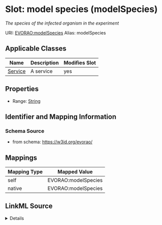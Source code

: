 

# Slot: model species (modelSpecies) 


_The species of the infected organism in the experiment_





URI: [EVORAO:modelSpecies](https://w3id.org/evorao/modelSpecies)
Alias: modelSpecies

<!-- no inheritance hierarchy -->





## Applicable Classes

| Name | Description | Modifies Slot |
| --- | --- | --- |
| [Service](Service.md) | A service |  yes  |







## Properties

* Range: [String](String.md)





## Identifier and Mapping Information







### Schema Source


* from schema: https://w3id.org/evorao/




## Mappings

| Mapping Type | Mapped Value |
| ---  | ---  |
| self | EVORAO:modelSpecies |
| native | EVORAO:modelSpecies |




## LinkML Source

<details>
```yaml
name: modelSpecies
description: The species of the infected organism in the experiment
title: model species
from_schema: https://w3id.org/evorao/
rank: 1000
alias: modelSpecies
domain_of:
- Service
range: string
required: false
multivalued: false

```
</details>
